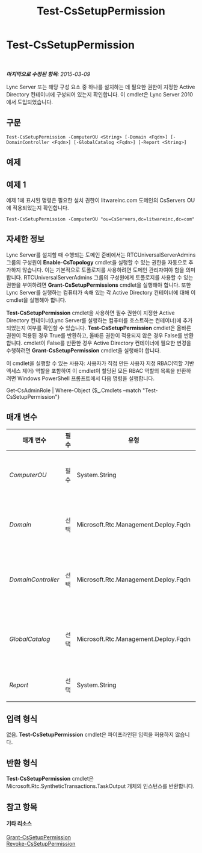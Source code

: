 ﻿---
title: Test-CsSetupPermission
TOCTitle: Test-CsSetupPermission
ms:assetid: 604ccb97-278a-4588-9ab8-991aaabae275
ms:mtpsurl: https://technet.microsoft.com/ko-kr/library/Gg398428(v=OCS.15)
ms:contentKeyID: 49303795
ms.date: 08/24/2015
mtps_version: v=OCS.15
ms.translationtype: HT
---

# Test-CsSetupPermission

 

_**마지막으로 수정된 항목:** 2015-03-09_

Lync Server 또는 해당 구성 요소 중 하나를 설치하는 데 필요한 권한이 지정한 Active Directory 컨테이너에 구성되어 있는지 확인합니다. 이 cmdlet은 Lync Server 2010에서 도입되었습니다.

## 구문

    Test-CsSetupPermission -ComputerOU <String> [-Domain <Fqdn>] [-DomainController <Fqdn>] [-GlobalCatalog <Fqdn>] [-Report <String>]

## 예제

## 예제 1

예제 1에 표시된 명령은 필요한 설치 권한이 litwareinc.com 도메인의 CsServers OU에 적용되었는지 확인합니다.

    Test-CsSetupPermission -ComputerOU "ou=CsServers,dc=litwareinc,dc=com"

## 자세한 정보

Lync Server를 설치할 때 수행되는 도메인 준비에서는 RTCUniversalServerAdmins 그룹의 구성원이 **Enable-CsTopology** cmdlet을 실행할 수 있는 권한을 자동으로 추가하지 않습니다. 이는 기본적으로 토폴로지를 사용하려면 도메인 관리자여야 함을 의미합니다. RTCUniversalServerAdmins 그룹의 구성원에게 토폴로지를 사용할 수 있는 권한을 부여하려면 **Grant-CsSetupPermissions** cmdlet을 실행해야 합니다. 또한 Lync Server를 실행하는 컴퓨터가 속해 있는 각 Active Directory 컨테이너에 대해 이 cmdlet을 실행해야 합니다.

**Test-CsSetupPermission** cmdlet을 사용하면 필수 권한이 지정한 Active Directory 컨테이너(Lync Server를 실행하는 컴퓨터를 호스트하는 컨테이너)에 추가되었는지 여부를 확인할 수 있습니다. **Test-CsSetupPermission** cmdlet은 올바른 권한이 적용된 경우 True를 반환하고, 올바른 권한이 적용되지 않은 경우 False를 반환합니다. cmdlet이 False를 반환한 경우 Active Directory 컨테이너에 필요한 변경을 수행하려면 **Grant-CsSetupPermission** cmdlet을 실행해야 합니다.

이 cmdlet을 실행할 수 있는 사용자: 사용자가 직접 만든 사용자 지정 RBAC(역할 기반 액세스 제어) 역할을 포함하여 이 cmdlet이 할당된 모든 RBAC 역할의 목록을 반환하려면 Windows PowerShell 프롬프트에서 다음 명령을 실행합니다.

Get-CsAdminRole | Where-Object {$\_.Cmdlets –match "Test-CsSetupPermission"}

## 매개 변수


<table>
<colgroup>
<col style="width: 25%" />
<col style="width: 25%" />
<col style="width: 25%" />
<col style="width: 25%" />
</colgroup>
<thead>
<tr class="header">
<th>매개 변수</th>
<th>필수</th>
<th>유형</th>
<th>설명</th>
</tr>
</thead>
<tbody>
<tr class="odd">
<td><p><em>ComputerOU</em></p></td>
<td><p>필수</p></td>
<td><p>System.String</p></td>
<td><p>Lync Server를 실행하는 컴퓨터에 대한 계정이 있는 OU(조직 구성 단위)의 고유 이름입니다(예: &quot;ou=CsServers,dc=litwareinc,dc=com&quot;).</p></td>
</tr>
<tr class="even">
<td><p><em>Domain</em></p></td>
<td><p>선택</p></td>
<td><p>Microsoft.Rtc.Management.Deploy.Fqdn</p></td>
<td><p>확인할 OU가 있는 도메인의 이름입니다. 이 매개 변수가 포함되지 않은 경우 <strong>Test-CsSetupPermission</strong> cmdlet은 현재 도메인에서 OU를 찾습니다.</p></td>
</tr>
<tr class="odd">
<td><p><em>DomainController</em></p></td>
<td><p>선택</p></td>
<td><p>Microsoft.Rtc.Management.Deploy.Fqdn</p></td>
<td><p>도메인에 있는 도메인 컨트롤러의 FQDN(정규화된 도메인 이름)입니다. 사용자 도메인 계정을 가진 컴퓨터에서 <strong>Test-CsSetupPermission</strong> cmdlet을 실행하는 경우에는 이 매개 변수가 필요하지 않습니다.</p></td>
</tr>
<tr class="even">
<td><p><em>GlobalCatalog</em></p></td>
<td><p>선택</p></td>
<td><p>Microsoft.Rtc.Management.Deploy.Fqdn</p></td>
<td><p>도메인에 있는 전역 카탈로그 서버의 FQDN입니다. 사용자 도메인 계정을 가진 컴퓨터에서 <strong>Test-CsSetupPermission</strong> cmdlet을 실행하는 경우에는 이 매개 변수가 필요하지 않습니다.</p></td>
</tr>
<tr class="odd">
<td><p><em>Report</em></p></td>
<td><p>선택</p></td>
<td><p>System.String</p></td>
<td><p>cmdlet이 실행될 때 자세한 작업을 화면에 보고합니다.</p></td>
</tr>
</tbody>
</table>


## 입력 형식

없음. **Test-CsSetupPermission** cmdlet은 파이프라인된 입력을 허용하지 않습니다.

## 반환 형식

**Test-CsSetupPermission** cmdlet은 Microsoft.Rtc.SyntheticTransactions.TaskOutput 개체의 인스턴스를 반환합니다.

## 참고 항목

#### 기타 리소스

[Grant-CsSetupPermission](grant-cssetuppermission.md)  
[Revoke-CsSetupPermission](revoke-cssetuppermission.md)

